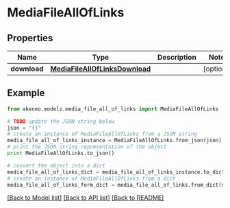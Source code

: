 # MediaFileAllOfLinks


## Properties
Name | Type | Description | Notes
------------ | ------------- | ------------- | -------------
**download** | [**MediaFileAllOfLinksDownload**](MediaFileAllOfLinksDownload.md) |  | [optional] 

## Example

```python
from akeneo.models.media_file_all_of_links import MediaFileAllOfLinks

# TODO update the JSON string below
json = "{}"
# create an instance of MediaFileAllOfLinks from a JSON string
media_file_all_of_links_instance = MediaFileAllOfLinks.from_json(json)
# print the JSON string representation of the object
print MediaFileAllOfLinks.to_json()

# convert the object into a dict
media_file_all_of_links_dict = media_file_all_of_links_instance.to_dict()
# create an instance of MediaFileAllOfLinks from a dict
media_file_all_of_links_form_dict = media_file_all_of_links.from_dict(media_file_all_of_links_dict)
```
[[Back to Model list]](../README.md#documentation-for-models) [[Back to API list]](../README.md#documentation-for-api-endpoints) [[Back to README]](../README.md)


